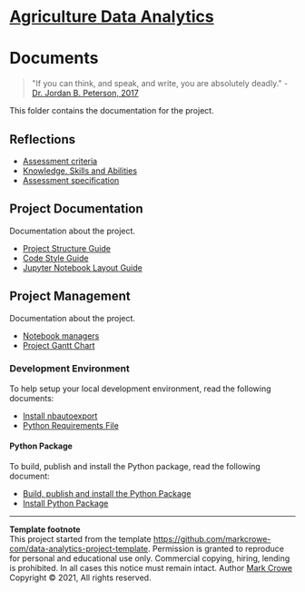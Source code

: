 # [Agriculture Data Analytics](./../../../)

# Documents

> "If you can think, and speak, and write, you are absolutely deadly." - [Dr. Jordan B. Peterson, 2017](https://youtu.be/nsZ8XqHPjI4?t=8348)

This folder contains the documentation for the project.  

## Reflections
- [Assessment criteria](assessment-criteria.md)
- [Knowledge, Skills and Abilities](knowledge-skills-abilities.md)
- [Assessment specification](integrated-assessment-specification.md)

## Project Documentation
Documentation about the project.  
- [Project Structure Guide](project-structure-guide.md)
- [Code Style Guide](code-style-guide.md)
- [Jupyter Notebook Layout Guide](jupyter-notebook-layout-guide.md)

## Project Management
Documentation about the project.  
- [Notebook managers](notebook-managers.md)
- [Project Gantt Chart](gantt-chart.md)

### Development Environment
To help setup your local development environment, read the following documents:
- [Install nbautoexport](install-nbautoexport.md)
- [Python Requirements File](build-requirements.md)

#### Python Package
To build, publish and install the Python package, read the following document:
- [Build, publish and install the Python Package](build-python-package.md)
- [Install Python Package](install-python-package.md)

---
**Template footnote**  
This project started from the template <https://github.com/markcrowe-com/data-analytics-project-template>. Permission is granted to reproduce for personal and educational use only. Commercial copying, hiring, lending is prohibited. In all cases this notice must remain intact. Author [Mark Crowe](https://github.com/markcrowe-com/) Copyright &copy; 2021, All rights reserved.
